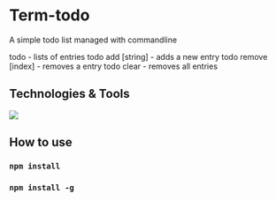 # Term-todo

A simple todo list managed with commandline

todo - lists of entries
todo add [string] - adds a new entry
todo remove [index] - removes a entry
todo clear - removes all entries

## Technologies & Tools
![](https://img.shields.io/badge/Code-Javascript-informational?style=flat&logo=javascript&logoColor=white&color=2bbc8a)

## How to use

### `npm install`
### `npm install -g`
